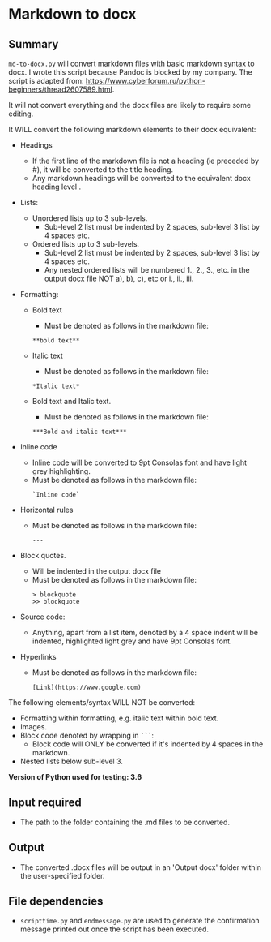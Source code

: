 # Markdown to docx

## Summary

`md-to-docx.py` will convert markdown files with basic markdown syntax to docx. I wrote this script because Pandoc is blocked by my company. The script is adapted from: 
https://www.cyberforum.ru/python-beginners/thread2607589.html.

It will not convert everything and the docx files are likely to require some editing.

It WILL convert the following markdown elements to their docx equivalent:

- Headings
  - If the first line of the markdown file is not a heading (ie preceded by #), it will be converted to the title heading.
  - Any markdown headings will be converted to the equivalent docx heading level .
- Lists:
  - Unordered lists up to 3 sub-levels.
    - Sub-level 2 list must be indented by 2 spaces, sub-level 3 list by 4 spaces etc.
  - Ordered lists up to 3 sub-levels.
    - Sub-level 2 list must be indented by 2 spaces, sub-level 3 list by 4 spaces etc.
    - Any nested ordered lists will be numbered 1., 2., 3., etc. in the output docx file NOT a), b), c), etc or i., ii., iii.
- Formatting:
  - Bold text
    - Must be denoted as follows in the markdown file:
    ```
    **bold text**
    ```

  - Italic text
    - Must be denoted as follows in the markdown file:
    ```
    *Italic text*
    ```

  - Bold text and Italic text.
    - Must be denoted as follows in the markdown file:
    ```
    ***Bold and italic text***
    ```
    
- Inline code
  - Inline code will be converted to 9pt Consolas font and have light grey highlighting.
  - Must be denoted as follows in the markdown file:
    ```
    `Inline code`
    ```
    
- Horizontal rules
  - Must be denoted as follows in the markdown file:
    ```
    ---
    ```
    
- Block quotes.
  - Will be indented in the output docx file
  - Must be denoted as follows in the markdown file:
    ```
    > blockquote
    >> blockquote
    ```
    
- Source code:
  - Anything, apart from a list item, denoted by a 4 space indent will be indented, highlighted light grey and have
   9pt Consolas font.
   
- Hyperlinks
  - Must be denoted as follows in the markdown file:
     ```
    [Link](https://www.google.com)
    ```

The following elements/syntax WILL NOT be converted:

- Formatting within formatting, e.g. italic text within bold text.
- Images.
- Block code denoted by wrapping in ` ``` `:
  - Block code will ONLY be converted if it's indented by 4 spaces in the markdown.
- Nested lists below sub-level 3.


**Version of Python used for testing: 3.6**

## Input required

- The path to the folder containing the .md files to be converted.

## Output

- The converted .docx files will be output in an 'Output docx' folder within the user-specified folder.

## File dependencies

- `scripttime.py` and `endmessage.py` are used to generate the confirmation message printed out once the script has been executed.
